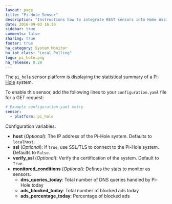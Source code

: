 ```yaml
---
layout: page
title: "Pi-Hole Sensor"
description: "Instructions how to integrate REST sensors into Home Assistant."
date: 2016-09-03 16:30
sidebar: true
comments: false
sharing: true
footer: true
ha_category: System Monitor
ha_iot_class: "Local Polling"
logo: pi_hole.png
ha_release: 0.28
---
```



The `pi_hole` sensor platform is displaying the statistical summary of a [Pi-Hole](https://pi-hole.net/) system.

To enable this sensor, add the following lines to your `configuration.yaml` file for a GET request:

```yaml
# Example configuration.yaml entry
sensor:
  - platform: pi_hole
```

Configuration variables:

- **host** (*Optional*): The IP address of the Pi-Hole system. Defaults to `localhost`.
- **ssl** (*Optional*): If `true`, use SSL/TLS to connect to the Pi-Hole system. Defaults to `False`.
- **verify_ssl** (*Optional*): Verify the certification of the system. Default to `True`.
- **monitored_conditions** (*Optional*): Defines the stats to monitor as sensors.
  - **dns_queries_today**: Total number of DNS queries handled by Pi-Hole today
  - **ads_blocked_today**: Total number of blocked ads today
  - **ads_percentage_today**: Percentage of blocked ads


